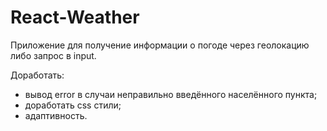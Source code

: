# React-Weather
Приложение для получение информации о погоде через геолокацию либо запрос в input.

Доработать:
- вывод error в случаи неправильно введённого населённого пункта;
- доработать css стили;
- адаптивность.
